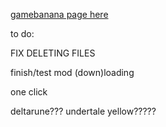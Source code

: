 [gamebanana page here](https://gamebanana.com/wips/84687)

to do:

FIX DELETING FILES

finish/test mod (down)loading

one click

deltarune??? undertale yellow?????
